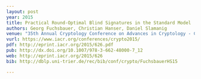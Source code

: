 ```yaml
---
layout: post
year: 2015
title: Practical Round-Optimal Blind Signatures in the Standard Model
authors: Georg Fuchsbauer, Christian Hanser, Daniel Slamanig
venue: "35th Annual Cryptology Conference on Advances in Cryptology - CRYPTO 2015"
vurl: https://www.iacr.org/conferences/crypto2015/
pdf: http://eprint.iacr.org/2015/626.pdf
pub: http://dx.doi.org/10.1007/978-3-662-48000-7_12
web: http://eprint.iacr.org/2015/626
bib: http://dblp.uni-trier.de/rec/bib/conf/crypto/FuchsbauerHS15

---
```


